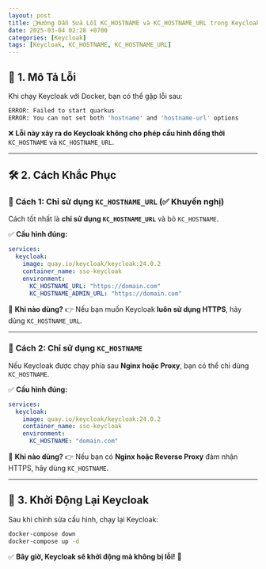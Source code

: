 ```yaml
---
layout: post
title: 🔧Hướng Dẫn Sửa Lỗi KC_HOSTNAME và KC_HOSTNAME_URL trong Keycloak
date: 2025-03-04 02:28 +0700
categories: [Keycloak]
tags: [Keycloak, KC_HOSTNAME, KC_HOSTNAME_URL]
---
```

## 🛑 **1. Mô Tả Lỗi**
Khi chạy Keycloak với Docker, bạn có thể gặp lỗi sau:

```sh
ERROR: Failed to start quarkus
ERROR: You can not set both 'hostname' and 'hostname-url' options
```

❌ **Lỗi này xảy ra do Keycloak không cho phép cấu hình đồng thời** `KC_HOSTNAME` và `KC_HOSTNAME_URL`.

---

## 🛠 **2. Cách Khắc Phục**

### 🔹 **Cách 1: Chỉ sử dụng `KC_HOSTNAME_URL`** (✅ **Khuyến nghị**)
Cách tốt nhất là **chỉ sử dụng `KC_HOSTNAME_URL`** và bỏ `KC_HOSTNAME`.

✅ **Cấu hình đúng:**

```yaml
services:
  keycloak:
    image: quay.io/keycloak/keycloak:24.0.2
    container_name: sso-keycloak
    environment:
      KC_HOSTNAME_URL: "https://domain.com"
      KC_HOSTNAME_ADMIN_URL: "https://domain.com"
```

📌 **Khi nào dùng?**
👉 Nếu bạn muốn Keycloak **luôn sử dụng HTTPS**, hãy dùng `KC_HOSTNAME_URL`.

---

### 🔹 **Cách 2: Chỉ sử dụng `KC_HOSTNAME`**
Nếu Keycloak được chạy phía sau **Nginx hoặc Proxy**, bạn có thể chỉ dùng `KC_HOSTNAME`.

✅ **Cấu hình đúng:**

```yaml
services:
  keycloak:
    image: quay.io/keycloak/keycloak:24.0.2
    container_name: sso-keycloak
    environment:
      KC_HOSTNAME: "domain.com"
```

📌 **Khi nào dùng?**
👉 Nếu bạn có **Nginx hoặc Reverse Proxy** đảm nhận HTTPS, hãy dùng `KC_HOSTNAME`.

---

## 🔄 **3. Khởi Động Lại Keycloak**
Sau khi chỉnh sửa cấu hình, chạy lại Keycloak:

```sh
docker-compose down
docker-compose up -d
```

✅ **Bây giờ, Keycloak sẽ khởi động mà không bị lỗi!** 🚀